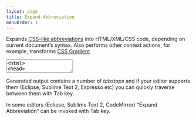 ```yaml
---
layout: page
title: Expand Abbreviation
menuOrder: 1
---
```

Expands [CSS-like abbreviations](/abbreviations/) into HTML/XML/CSS code, depending on current document’s syntax. Also performs other context actions, for example, transforms [CSS Gradient](/css-abbreviations/gradients/).

<textarea class="movie-def">
&lt;html&gt;
&lt;head&gt;
	&lt;title&gt;Demo&lt;/title&gt;
&lt;/head&gt;
&lt;body&gt;
	|
&lt;/body&gt;
&lt;/html&gt;
~~~
tooltip: Type a CSS-like abbreviation
type: #page>(#header>ul#nav>li*4>a)+(#page>h1{Hello world}+p)+#footer
wait: 1000
tooltip: Run “Expand Abbreviation” action ::: “Expand Abbreviation” (Tab key)
run: emmet.expand_abbreviation
</textarea>

Generated output contains a number of _tabstops_ and if your editor supports them (Eclipse, Sublime Text 2, Espresso etc) you can quickly traverse between them with Tab key.

In some editors (Eclipse, Sublime Text 2, CodeMirror) “Expand Abbreviation” can be invoked with Tab key.